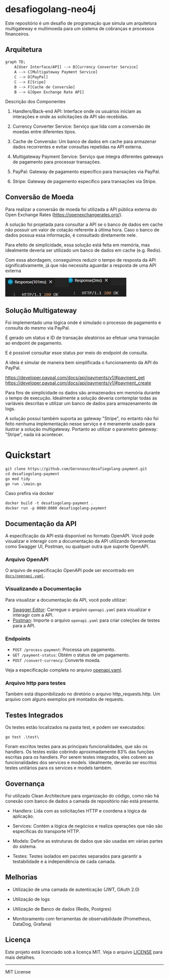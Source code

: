 # desafiogolang-neo4j
Este repositório é um desafio de programação que simula um arquitetura multigateway e multimoeda para um sistema de cobranças e processos financeiros.

## Arquitetura
```mermaid
graph TD;
    A[User Interface/API] --> B[Currency Converter Service]
    A --> C[Multigateway Payment Service]
    C --> D[PayPal]
    C --> E[Sripe]
    B --> F[Cache de Conversão]
    B --> G[Open Exchange Rate API]

```

Descrição dos Componentes
1. Handlers/Back-end API: Interface onde os usuários iniciam as interações e onde as solicitações da API são recebidas.

2. Currency Converter Service: Serviço que lida com a conversão de moedas entre diferentes tipos.

3. Cache de Conversão: Um banco de dados em cache para armazenar dados recorrentes e evitar consultas repetidas na API externa.

3. Multigateway Payment Service: Serviço que integra diferentes gateways de pagamento para processar transações.

4. PayPal: Gateway de pagamento específico para transações via PayPal.

5. Stripe: Gateway de pagamento específico para transações via Stripe.


## Conversão de Moeda

Para realizar a conversão de moeda foi utilizada a API pública externa do Open Exchange Rates (https://openexchangerates.org/).

A solução foi projetada para consultar a API se o banco de dados em cache não possuir um valor de cotação referente à última hora. Caso o banco de dados possua essa informação, é consultado diretamente nele.

Para efeito de simplicidade, essa solução está feita em memória, mas idealmente deveria ser utilizado um banco de dados em cache (e.g. Redis).

Com essa abordagem, conseguimos reduzir o tempo de resposta da API significativamente, já que não necessita aguardar a resposta de uma API externa

![Exemplo de resposta](docs/response.jpg)


## Solução Multigateway

Foi implementado uma lógica onde é simulado o processo de pagamento e consulta do mesmo via PayPal.

É gerado um status e ID de transação aleatórios ao efetuar uma transação ao endpoint de pagamento.

E é possível consultar esse status por meio do endpoint de consulta.

A ideia é simular de maneira bem simplificada o funcionamento da API do PayPal.

https://developer.paypal.com/docs/api/payments/v1/#payment_get
https://developer.paypal.com/docs/api/payments/v1/#payment_create

Para fins de simplicidade os dados são armazenados em memória durante o tempo de execução. Idealmente a solução deveria contemplar todas as variáveis descritas e utilizar um banco de dados para armazenamento de logs.


A solução possui também suporta ao gateway "Stripe", no entanto não foi feito nenhuma implementação nesse serviço e é meramente usado para ilustrar a solução multigateway. Portanto ao utilizar o parametro gateway: "Stripe", nada irá acontecer.


# Quickstart

```
git clone https://github.com/Geronaso/desafiogolang-payment.git
cd desafiogolang-payment
go mod tidy
go run .\main.go
```

Caso prefira via docker

```
docker build -t desafiogolang-payment .
docker run -p 8080:8080 desafiogolang-payment
```

## Documentação da API

A especificação da API está disponível no formato OpenAPI. Você pode visualizar e interagir com a documentação da API utilizando ferramentas como Swagger UI, Postman, ou qualquer outra que suporte OpenAPI.

### Arquivo OpenAPI

O arquivo de especificação OpenAPI pode ser encontrado em [`docs/openapi.yaml`](docs/openapi.yaml).

### Visualizando a Documentação

Para visualizar a documentação da API, você pode utilizar:

- [Swagger Editor](https://editor.swagger.io/): Carregue o arquivo `openapi.yaml` para visualizar e interagir com a API.
- [Postman](https://www.postman.com/): Importe o arquivo `openapi.yaml` para criar coleções de testes para a API.

### Endpoints

- `POST /process-payment`: Processa um pagamento.
- `GET /payment-status`: Obtém o status de um pagamento.
- `POST /convert-currency`: Converte moeda.

Veja a especificação completa no arquivo [openapi.yaml](docs/openapi.yaml).

### Arquivo http para testes

Também está disponibilizado no diretório o arquivo http_requests.http. Um arquivo com alguns exemplos pré montados de requests.


## Testes Integrados

Os testes estão localizados na pasta test, e podem ser executados:

```
go test .\test\
```

Foram escritos testes para as principais funcionalidades, que são os handlers. Os testes estão cobrindo aproximadamente 83% das funções escritas para os handlers. Por serem testes integrados, eles cobrem as funcionalidades dos services e models. Idealmente, deverão ser escritos testes unitários para os services e models também.

## Governança

Foi utilizado Clean Architecture para organização do código, como não há conexão com banco de dados a camada de repositório não está presente.

- Handlers: Lida com as solicitações HTTP e coordena a lógica da aplicação.

- Services: Contém a lógica de negócios e realiza operações que não são específicas do transporte HTTP.

- Models: Define as estruturas de dados que são usadas em várias partes do sistema.

- Testes: Testes isolados em pacotes separados para garantir a testabilidade e a independência de cada camada.


## Melhorias

- Utilização de uma camada de autenticação (JWT, OAuth 2.0)

- Utilização de logs

- Utilização de Banco de dados (Redis, Postgres)

- Monitoramento com ferramentas de observabilidade (Prometheus, DataDog, Grafana)


## Licença

Este projeto está licenciado sob a licença MIT. Veja o arquivo [LICENSE](LICENSE) para mais detalhes.

---

MIT License

